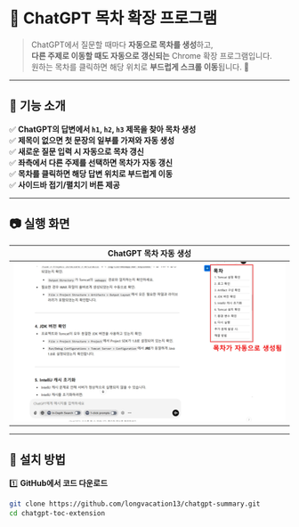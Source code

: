 # 🚀 ChatGPT 목차 확장 프로그램

> ChatGPT에서 질문할 때마다 **자동으로 목차를 생성**하고,  
> **다른 주제로 이동할 때도 자동으로 갱신되는** Chrome 확장 프로그램입니다.  
> 원하는 목차를 클릭하면 해당 위치로 **부드럽게 스크롤 이동**됩니다. 🎯

---

## 📌 기능 소개

✅ **ChatGPT의 답변에서 `h1`, `h2`, `h3` 제목을 찾아 목차 생성**  
✅ **제목이 없으면 첫 문장의 일부를 가져와 자동 생성**  
✅ **새로운 질문 입력 시 자동으로 목차 갱신**  
✅ **좌측에서 다른 주제를 선택하면 목차가 자동 갱신**  
✅ **목차를 클릭하면 해당 답변 위치로 부드럽게 이동**  
✅ **사이드바 접기/펼치기 버튼 제공**

---

## 📷 실행 화면

| ChatGPT 목차 자동 생성| 
|--------------------|
| ![목차 생성](설명1.jpg)|

---

## 🔧 설치 방법

1️⃣ **GitHub에서 코드 다운로드**
```bash
git clone https://github.com/longvacation13/chatgpt-summary.git
cd chatgpt-toc-extension
